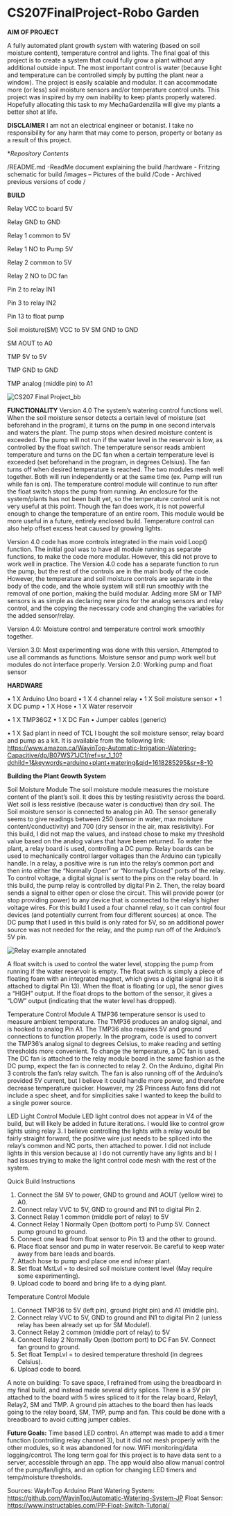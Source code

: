 # CS207FinalProject-Robo Garden
**AIM OF PROJECT**

A fully automated plant growth system with watering (based on soil moisture content), temperature control and lights. The final goal of this project is to create a system that could fully grow a plant without any additional outside input. The most important control is water (because light and temperature can be controlled simply by putting the plant near a window). The project is easily scalable and modular. It can accommodate more (or less) soil moisture sensors and/or temperature control units. 
This project was inspired by my own inability to keep plants properly watered. Hopefully allocating this task to my MechaGardenzilla will give my plants a better shot at life.  

**DISCLAIMER**
I am not an electrical engineer or botanist. I take no responsibility for any harm that may come to person, property or botany as a result of this project.



**Repository Contents*

/README.md -ReadMe document explaining the build
/hardware - Fritzing schematic for build
/images – Pictures of the build
/Code - Archived previous versions of code
/

**BUILD**

Relay VCC to board 5V

Relay GND to GND

Relay 1 common to 5V

Relay 1 NO to Pump 5V

Relay 2 common to 5V

Relay 2 NO to DC fan

Pin 2 to relay IN1

Pin 3 to relay IN2

Pin 13 to float pump 

Soil moisture(SM) VCC to 5V
SM GND to GND

SM AOUT to A0


TMP 5V to 5V

TMP GND to GND

TMP analog (middle pin) to A1

![CS207 Final Project_bb](https://user-images.githubusercontent.com/78987271/114496442-2bcf0f80-9bdd-11eb-9101-6dcf0127cf9d.jpg)



**FUNCTIONALITY**
Version 4.0
The system’s watering control functions well. When the soil moisture sensor detects a certain level of moisture (set beforehand in the program), it turns on the pump in one second intervals and waters the plant. The pump stops when desired moisture content is exceeded. The pump will not run if the water level in the reservoir is low, as controlled by the float switch. 
The temperature sensor reads ambient temperature and turns on the DC fan when a certain temperature level is exceeded (set beforehand in the program, in degrees Celsius). The fan turns off when desired temperature is reached. 
The two modules mesh well together. Both will run independently or at the same time (ex. Pump will run while fan is on). The temperature control module will continue to run after the float switch stops the pump from running. 
An enclosure for the system/plants has not been built yet, so the temperature control unit is not very useful at this point. Though the fan does work, it is not powerful enough to change the temperature of an entire room. This module would be more useful in a future, entirely enclosed build. Temperature control can also help offset excess heat caused by growing lights. 

Version 4.0 code has more controls integrated in the main void Loop() function. The initial goal was to have all module running as separate functions, to make the code more modular. However, this did not prove to work well in practice. The Version 4.0 code has a separate function to run the pump, but the rest of the controls are in the main body of the code. However, the temperature and soil moisture controls are separate in the body of the code, and the whole system will still run smoothly with the removal of one portion, making the build modular. Adding more SM or TMP sensors is as simple as declaring new pins for the analog sensors and relay control, and the copying the necessary code and changing the variables for the added sensor/relay. 


Version 4.0: Moisture control and temperature control work smoothly together. 

Version 3.0: Most experimenting was done with this version. Attempted to use all commands as functions. Moisture sensor and pump work well but modules do not interface properly. 
Version 2.0: Working pump and float sensor

**HARDWARE**

•	1 X Arduino Uno board
•	1 X 4 channel relay
•	1 X Soil moisture sensor
•	1 X DC pump
•	1 X Hose
•	1 X Water reservoir

•	1 X TMP36GZ
•	1 X DC Fan
•	Jumper cables (generic)

•	1 X Sad plant in need of TCL
I bought the soil moisture sensor, relay board and pump as a kit. It is available from the following link:
https://www.amazon.ca/WayinTop-Automatic-Irrigation-Watering-Capacitive/dp/B07WS71JC1/ref=sr_1_10?dchild=1&keywords=arduino+plant+watering&qid=1618285295&sr=8-10


**Building the Plant Growth System**

Soil Moisture Module
The soil moisture module measures the moisture content of the plant’s soil. It does this by testing resistivity across the board. Wet soil is less resistive (because water is conductive) than dry soil. The Soil moisture sensor is connected to analog pin A0. The sensor generally seems to give readings between 250 (sensor in water, max moisture content/conductivity) and 700 (dry sensor in the air, max resistivity). For this build, I did not map the values, and instead chose to make my threshold value based on the analog values that have been returned. 
To water the plant, a relay board is used, controlling a DC pump. Relay boards can be used to mechanically control larger voltages than the Arduino can typically handle. In a relay, a positive wire is run into the relay’s common port and then into either the “Normally Open” or “Normally Closed” ports of the relay. To control voltage, a digital signal is sent to the pins on the relay board. In this build, the pump relay is controlled by digital Pin 2. Then, the relay board sends a signal to either open or close the circuit. This will provide power (or stop providing power) to any device that is connected to the relay’s higher voltage wires. For this build I used a four channel relay, so it can control four devices (and potentially current from four different sources) at once. The DC pump that I used in this build is only rated for 5V, so an additional power source was not needed for the relay, and the pump run off of the Arduino’s 5V pin. 
 
 ![Relay example annotated](https://user-images.githubusercontent.com/78987271/114496421-2245a780-9bdd-11eb-951f-96e0e2d9e92d.jpg)

A float switch is used to control the water level, stopping the pump from running if the water reservoir is empty. The float switch is simply a piece of floating foam with an integrated magnet, which gives a digital signal (so it is attached to digital Pin 13). When the float is floating (or up), the senor gives a “HIGH” output. If the float drops to the bottom of the sensor, it gives a “LOW” output (indicating that the water level has dropped).

Temperature Control Module
A TMP36 temperature sensor is used to measure ambient temperature. The TMP36 produces an analog signal, and is hooked to analog Pin A1. The TMP36 also requires 5V and ground connections to function properly. In the program, code is used to convert the TMP36’s analog signal to degrees Celsius, to make reading and setting thresholds more convenient. To change the temperature, a DC fan is used. The DC fan is attached to the relay module board in the same fashion as the DC pump, expect the fan is connected to relay 2. On the Arduino, digital Pin 3 controls the fan’s relay switch. The fan is also running off of the Arduino’s provided 5V current, but I believe it could handle more power, and therefore decrease temperature quicker. However, my 2$ Princess Auto fans did not include a spec sheet, and for simplicities sake I wanted to keep the build to a single power source. 

LED Light Control Module
LED light control does not appear in V4 of the build, but will likely be added in future iterations. I would like to control grow lights using relay 3. I believe controlling the lights with a relay would be fairly straight forward, the positive wire just needs to be spliced into the relay’s common and NC ports, then attached to power. I did not include lights in this version because a) I do not currently have any lights and b) I had issues trying to make the light control code mesh with the rest of the system. 

Quick Build Instructions
1. Connect the SM 5V to power, GND to ground and AOUT (yellow wire) to A0. 
2. Connect relay VVC to 5V, GND to ground and IN1 to digital Pin 2. 
3. Connect Relay 1 common (middle port of relay) to 5V
4. Connect Relay 1 Normally Open (bottom port) to Pump 5V. Connect pump ground to ground. 
5. Connect one lead from float sensor to Pin 13 and the other to ground. 
6. Place float sensor and pump in water reservoir. Be careful to keep water away from bare leads and boards. 
7. Attach hose to pump and place one end in/near plant.
8. Set float MstLvl = to desired soil moisture content level (May require some experimenting).
9. Upload code to board and bring life to a dying plant.

Temperature Control Module
1. Connect TMP36 to 5V (left pin), ground (right pin) and A1 (middle pin).
2. Connect relay VVC to 5V, GND to ground and IN1 to digital Pin 2 (unless relay has been already set up for SM Module!). 
3. Connect Relay 2 common (middle port of relay) to 5V
4. Connect Relay 2 Normally Open (bottom port) to DC Fan 5V. Connect  fan ground to ground. 
5. Set float TempLvl = to desired temperature threshold (in degrees Celsius).
6. Upload code to board. 

A note on building:
To save space, I refrained from using the breadboard in my final build, and instead made several dirty splices. There is a 5V pin attached to the board with 5 wires spliced to it for the relay board, Relay1, Relay2, SM and TMP. A ground pin attaches to the board then has leads going to the relay board, SM, TMP, pump and fan. This could be done with a breadboard to avoid cutting jumper cables. 

**Future Goals:**
Time based LED control. An attempt was made to add a timer function (controlling relay channel 3), but it did not mesh properly with the other modules, so it was abandoned for now. 
WiFi monitoring/data logging/control. The long term goal for this project is to have data sent to a server, accessible through an app. The app would also allow manual control of the pump/fan/lights, and an option for changing LED timers and temp/moisture thresholds. 


Sources:
WayInTop Arduino Plant Watering System:
https://github.com/WayinTop/Automatic-Watering-System-JP
Float Sensor:
https://www.instructables.com/PP-Float-Switch-Tutorial/



